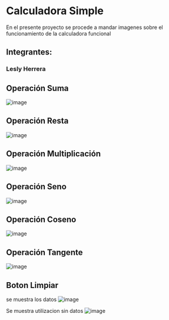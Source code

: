 # Calculadora Simple
En el presente proyecto se procede a mandar imagenes sobre el funcionamiento de la calculadora funcional
## Integrantes:
### Lesly Herrera
## Operación Suma
![image](https://github.com/Lesly-liseth/calculadora-Flutter/assets/105396883/5706f209-439a-4cdf-948f-b66517309ee2)

## Operación Resta
![image](https://github.com/Lesly-liseth/calculadora-Flutter/assets/105396883/d0332d41-7c94-4819-8540-871b05cf7581)

## Operación Multiplicación
![image](https://github.com/Lesly-liseth/calculadora-Flutter/assets/105396883/977ee48e-5625-4c81-988f-a674f15073aa)

## Operación Seno
![image](https://github.com/Lesly-liseth/calculadora-Flutter/assets/105396883/4590662f-8ea5-4b9f-9766-b1685b0a20de)

## Operación Coseno
![image](https://github.com/Lesly-liseth/calculadora-Flutter/assets/105396883/8abe3799-502b-4481-84e7-fe80a63827bd)

## Operación Tangente
![image](https://github.com/Lesly-liseth/calculadora-Flutter/assets/105396883/718fe705-2b3a-4021-b69b-aa764b97d8c5)

## Boton Limpiar
se muestra los datos
![image](https://github.com/Lesly-liseth/calculadora-Flutter/assets/105396883/71b49f61-9765-4c27-9d04-8b1913387871)

Se muestra utilizacion sin datos
![image](https://github.com/Lesly-liseth/calculadora-Flutter/assets/105396883/84b6f255-b9d9-4c93-91db-3e02cfd2fa79)
